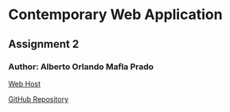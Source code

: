# Contemporary Web Application
## Assignment 2

### Author: Alberto Orlando Mafla Prado

[Web Host](https://todolist-crud-bbd52.web.app/)

[GitHub Repository](https://github.com/A0M0305/todolist_app.git)





